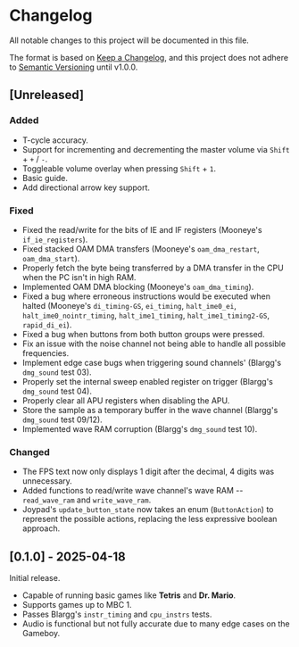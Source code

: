 # Changelog

All notable changes to this project will be documented in this file.

The format is based on [Keep a Changelog](https://keepachangelog.com/en/1.0.0/),
and this project does not adhere to [Semantic Versioning](https://semver.org/spec/v2.0.0.html) until v1.0.0.

## [Unreleased]

### Added
- T-cycle accuracy.
- Support for incrementing and decrementing the master volume via `Shift` + `+` / `-`.
- Toggleable volume overlay when pressing `Shift` + `1`.
- Basic guide.
- Add directional arrow key support.

### Fixed
- Fixed the read/write for the bits of IE and IF registers (Mooneye's `if_ie_registers`).
- Fixed stacked OAM DMA transfers (Mooneye's `oam_dma_restart`, `oam_dma_start`).
- Properly fetch the byte being transferred by a DMA transfer in the CPU when the PC isn't 
  in high RAM.
- Implemented OAM DMA blocking (Mooneye's `oam_dma_timing`).
- Fixed a bug where erroneous instructions would be executed when halted (Mooneye's `di_timing-GS`,
  `ei_timing`, `halt_ime0_ei`, `halt_ime0_nointr_timing`, `halt_ime1_timing`, `halt_ime1_timing2-GS`,
  `rapid_di_ei`).
- Fixed a bug when buttons from both button groups were pressed.
- Fix an issue with the noise channel not being able to handle all possible frequencies.
- Implement edge case bugs when triggering sound channels' (Blargg's `dmg_sound` test 03).
- Properly set the internal sweep enabled register on trigger (Blargg's `dmg_sound` test 04).
- Properly clear all APU registers when disabling the APU.
- Store the sample as a temporary buffer in the wave channel (Blargg's `dmg_sound` test 09/12).
- Implemented wave RAM corruption (Blargg's `dmg_sound` test 10).

### Changed
- The FPS text now only displays 1 digit after the decimal, 4 digits was unnecessary.
- Added functions to read/write wave channel's wave RAM -- `read_wave_ram` and `write_wave_ram`.
- Joypad's `update_button_state` now takes an enum (`ButtonAction`) to represent
  the possible actions, replacing the less expressive boolean approach.

## [0.1.0] - 2025-04-18

Initial release.

- Capable of running basic games like **Tetris** and **Dr. Mario**.
- Supports games up to MBC 1.
- Passes Blargg's `instr_timing` and `cpu_instrs` tests.
- Audio is functional but not fully accurate due to many edge cases on the Gameboy.
